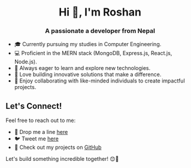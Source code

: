 <h1 align="center">Hi 👋, I'm Roshan</h1>
<h3 align="center">A passionate a developer from Nepal</h3>

- 🎓 Currently pursuing my studies in Computer Engineering.
- 💻 Proficient in the MERN stack (MongoDB, Express.js, React.js, Node.js).
- 🌱 Always eager to learn and explore new technologies.
- 🌟 Love building innovative solutions that make a difference.
- 🎨 Enjoy collaborating with like-minded individuals to create impactful projects.

## Let's Connect!
Feel free to reach out to me:
- 📧 Drop me a line  [here](mailto:roshanacharya9808@gmail.com)
- 🐦 Tweet me [here](https://twitter.com/roshanacharya40)
- 📁 Check out my projects on [GitHub](https://github.com/roshan-acharya)

Let's build something incredible together! 😊🚀
